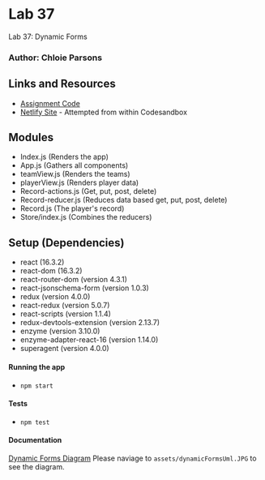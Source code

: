 # Lab 37

Lab 37: Dynamic Forms

### Author: Chloie Parsons

## Links and Resources

- [Assignment Code](https://codesandbox.io/s/lab-32-forms-5ukt9)
- [Netlify Site](https://dreamy-jennings-c812ff.netlify.com/) - Attempted from within Codesandbox


## Modules

- Index.js (Renders the app)
- App.js (Gathers all components)
- teamView.js (Renders the teams)
- playerView.js (Renders player data)
- Record-actions.js (Get, put, post, delete)
- Record-reducer.js (Reduces data based get, put, post, delete)
- Record.js (The player's record)
- Store/index.js (Combines the reducers)

## Setup (Dependencies)

- react (16.3.2)
- react-dom (16.3.2)
- react-router-dom (version 4.3.1)
- react-jsonschema-form (version 1.0.3)
- redux (version 4.0.0)
- react-redux (version 5.0.7)
- react-scripts (version 1.1.4)
- redux-devtools-extension (version 2.13.7)
- enzyme (version 3.10.0)
- enzyme-adapter-react-16 (version 1.14.0)
- superagent (version 4.0.0)

#### Running the app

- `npm start`

#### Tests

- `npm test`

#### Documentation

[Dynamic Forms Diagram](https://codesandbox.io/s/lab-32-forms-5ukt9)   Please naviage to ```assets/dynamicFormsUml.JPG``` to see the diagram.
